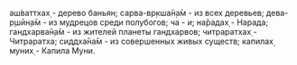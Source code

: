 аш́ваттхах̣ - дерево баньян; сарва-вр̣кша̄н̣а̄м - из всех деревьев; дева-р̣шӣн̣а̄м - из мудрецов среди полубогов; ча - и; на̄радах̣ - Нарада; гандхарва̄н̣а̄м - из жителей планеты гандхарвов; читраратхах̣ - Читраратха; сиддха̄на̄м - из совершенных живых существ; капилах̣ муних̣ - Капила Муни.